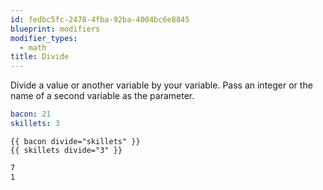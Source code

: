 ```yaml
---
id: fedbc5fc-2478-4fba-92ba-4004bc6e8845
blueprint: modifiers
modifier_types:
  - math
title: Divide
---
```

Divide a value or another variable by your variable. Pass an integer or the name of a second variable as the parameter.

```yaml
bacon: 21
skillets: 3
```

```
{{ bacon divide="skillets" }}
{{ skillets divide="3" }}
```

```html
7
1
```
